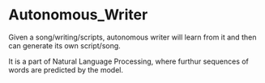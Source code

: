 # Autonomous_Writer
Given a song/writing/scripts, autonomous writer will learn from it and then can generate its own script/song.

It is a part of Natural Language Processing, where furthur sequences of words are predicted by the model.
